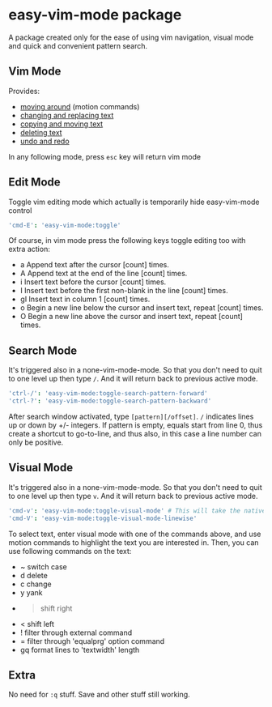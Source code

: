 # easy-vim-mode package #

A package created only for the ease of using vim navigation, visual mode and
quick and convenient pattern search.

## Vim Mode ##

Provides:
- [moving around](http://www.fprintf.net/vimCheatSheet.html#motion) (motion commands)
- [changing and replacing text](http://www.fprintf.net/vimCheatSheet.html#replace)
- [copying and moving text](http://www.fprintf.net/vimCheatSheet.html#move)
- [deleting text](http://www.fprintf.net/vimCheatSheet.html#delete)
- [undo and redo](http://www.fprintf.net/vimCheatSheet.html#undo)

In any following mode, press `esc` key will return vim mode

## Edit Mode ##

Toggle vim editing mode which actually is temporarily hide easy-vim-mode control

```coffee
'cmd-E': 'easy-vim-mode:toggle'
```

Of course, in vim mode press the following keys toggle editing too with extra action:
- a  Append text after the cursor [count] times.
- A  Append text at the end of the line [count] times.
- i  Insert text before the cursor [count] times.
- I  Insert text before the first non-blank in the line [count] times.
- gI  Insert text in column 1 [count] times.
- o  Begin a new line below the cursor and insert text, repeat [count] times.
- O  Begin a new line above the cursor and insert text, repeat [count] times.

## Search Mode ##

It's triggered also in a none-vim-mode-mode. So that you don't need to quit
to one level up then type `/`. And it will return back to previous active mode.

```coffee
'ctrl-/': 'easy-vim-mode:toggle-search-pattern-forward'
'ctrl-?': 'easy-vim-mode:toggle-search-pattern-backward'
```

After search window activated, type `[pattern][/offset]`. `/` indicates lines up
or down by +/- integers. If pattern is empty, equals start from line 0, thus
create a shortcut to go-to-line, and thus also, in this case a line number can
only be positive.

## Visual Mode ##

It's triggered also in a none-vim-mode-mode. So that you don't need to quit
to one level up then type `v`. And it will return back to previous active mode.

```coffee
'cmd-v': 'easy-vim-mode:toggle-visual-mode' # This will take the native mac paste key
'cmd-V': 'easy-vim-mode:toggle-visual-mode-linewise'
```

To select text, enter visual mode with one of the commands above, and use motion
commands to highlight the text you are interested in. Then, you can use following
commands on the text:
- ~  switch case
- d  delete
- c  change
- y  yank
- >  shift right
- <  shift left
- !  filter through external command
- =  filter through 'equalprg' option command
- gq  format lines to 'textwidth' length

## Extra ##

No need for `:q` stuff. Save and other stuff still working.
